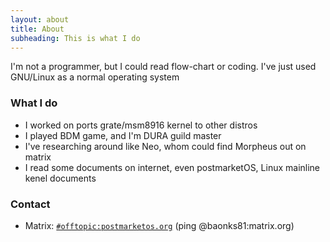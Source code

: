 ```yaml
---
layout: about
title: About
subheading: This is what I do
---
```

I'm not a programmer, but I could read flow-chart or coding. I've just used GNU/Linux as a normal operating system

### What I do
- I worked on ports grate/msm8916 kernel to other distros 
- I played BDM game, and I'm DURA guild master
- I've researching around like Neo, whom could find Morpheus out on matrix
- I read some documents on internet, even postmarketOS, Linux mainline kenel documents

### Contact
- Matrix: [`#offtopic:postmarketos.org`] (ping @baonks81:matrix.org)

[`#offtopic:postmarketos.org`]: https://matrix.to/#/#offtopic:postmarketos.org
